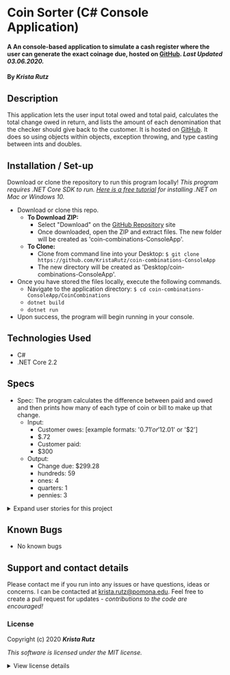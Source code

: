 # Coin Sorter (C# Console Application)

#### A An console-based application to simulate a cash register where the user can generate the exact coinage due, hosted on [GitHub](https://github.com/KristaRutz/coin-combinations-ConsoleApp). _Last Updated 03.06.2020._

#### By _**Krista Rutz**_

## Description

This application lets the user input total owed and total paid, calculates the total change owed in return, and lists the amount of each denomination that the checker should give back to the customer.
It is hosted on [GitHub](https://github.com/KristaRutz/coin-combinations-ConsoleApp). It does so using objects within objects, exception throwing, and type casting between ints and doubles.

## Installation / Set-up

Download or clone the repository to run this program locally! _This program requires .NET Core SDK to run. [Here is a free tutorial](https://www.learnhowtoprogram.com/c-and-net/getting-started-with-c/installing-c-and-net) for installing .NET on Mac or Windows 10._

- Download or clone this repo.
  - **To Download ZIP:**
    - Select "Download" on the [GitHub Repository](https://github.com/KristaRutz/coin-combinations-ConsoleApp) site
    - Once downloaded, open the ZIP and extract files. The new folder will be created as 'coin-combinations-ConsoleApp'.
  - **To Clone:**
    - Clone from command line into your Desktop: `$ git clone https://github.com/KristaRutz/coin-combinations-ConsoleApp`
    - The new directory will be created as 'Desktop/coin-combinations-ConsoleApp'.
- Once you have stored the files locally, execute the following commands.
  - Navigate to the application directory: `$ cd coin-combinations-ConsoleApp/CoinCombinations`
  - `dotnet build`
  - `dotnet run`
- Upon success, the program will begin running in your console.

## Technologies Used

- C#
- .NET Core 2.2

## Specs

- Spec: The program calculates the difference between paid and owed and then prints how many of each type of coin or bill to make up that change.
  - Input:
    - Customer owes: [example formats: '$0.71' or '$12.01' or '$2']
    - \$.72
    - Customer paid:
    - \$300
  - Output:
    - Change due: \$299.28
    - hundreds: 59
    - ones: 4
    - quarters: 1
    - pennies: 3

<details>
  <summary>Expand user stories for this project</summary>

| As a _User-Type_,  | I want...                                                      | so that...                                                                |
| :----------------- | :------------------------------------------------------------- | :------------------------------------------------------------------------ |
| As a cashier       | I want a quick and accurate way to calculate change            | so that I can focus on customer service instead of math!                  |
| As a store manager | I want my cashiers to know the number of each coin to give     | so that they give perfect, error-free change every time                   |
| As a store manager | I want to determine perfect change                             | so that my customers never complain about inaccuracies                    |
| As a customer      | I want to know exactly how many of each coin I should get back | so that I can have the least number of coins to carry around as possible. |

</details>

## Known Bugs

- No known bugs

## Support and contact details

Please contact me if you run into any issues or have questions, ideas or concerns. I can be contacted at <krista.rutz@pomona.edu>. Feel free to create a pull request for updates - _contributions to the code are encouraged!_

### License

Copyright (c) 2020 **_Krista Rutz_**

_This software is licensed under the MIT license._

<details>
  <summary>View license details</summary>

Permission is hereby granted, free of charge, to any person obtaining a copy of this software and associated documentation files (the "Software"), to deal in the Software without restriction, including without limitation the rights to use, copy, modify, merge, publish, distribute, sublicense, and/or sell copies of the Software, and to permit persons to whom the Software is furnished to do so, subject to the following conditions:

The above copyright notice and this permission notice shall be included in all copies or substantial portions of the Software.

THE SOFTWARE IS PROVIDED "AS IS", WITHOUT WARRANTY OF ANY KIND, EXPRESS OR IMPLIED, INCLUDING BUT NOT LIMITED TO THE WARRANTIES OF MERCHANTABILITY, FITNESS FOR A PARTICULAR PURPOSE AND NONINFRINGEMENT. IN NO EVENT SHALL THE AUTHORS OR COPYRIGHT HOLDERS BE LIABLE FOR ANY CLAIM, DAMAGES OR OTHER LIABILITY, WHETHER IN AN ACTION OF CONTRACT, TORT OR OTHERWISE, ARISING FROM, OUT OF OR IN CONNECTION WITH THE SOFTWARE OR THE USE OR OTHER DEALINGS IN THE SOFTWARE.

</details>
